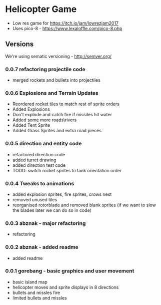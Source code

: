 # Helicopter Game
* Low res game for https://itch.io/jam/lowrezjam2017
* Uses pico-8 - https://www.lexaloffle.com/pico-8.php

## Versions
We're using sematic versioning - http://semver.org/
### 0.0.7 refactoring projectile code
* merged rockets and bullets into projectiles
### 0.0.6 Explosions and Terrain Updates
* Reordered rocket tiles to match rest of sprite orders
* Added Explosions
* Don't explode and catch fire if missiles hit water
* Added some more roads\rivers
* Added Tent Sprite
* Added Grass Sprites and extra road pieces
### 0.0.5 direction and entity code
* refactored direction code
* added turret drawing
* added direction test code
* TODO: switch rocket sprites to tank orientation order
### 0.0.4 Tweaks to animations
* added explosion sprites, fire sprites, crows nest
* removed unused tiles
* reorganised rotorblade and removed blank sprites (if we want to slow the blades later we can do so in code)
### 0.0.3 abznak - major refactoring
* refactoring
### 0.0.2 abznak - added readme
* added readme
### 0.0.1 gorebang - basic graphics and user movement
* basic island map
* helicopter moves and sprite displays in 8 directions
* bullets and missles fire
* limited bullets and missles
